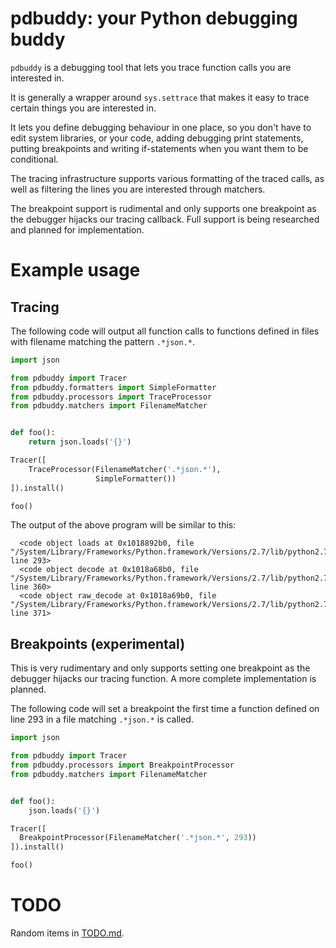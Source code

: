 # pdbuddy: your Python debugging buddy

`pdbuddy` is a debugging tool that lets you trace function calls you are interested in.

It is generally a wrapper around `sys.settrace` that makes it easy to trace certain things you are
interested in.

It lets you define debugging behaviour in one place, so you don't have to edit system libraries, or
your code, adding debugging print statements, putting breakpoints and writing if-statements when
you want them to be conditional.

The tracing infrastructure supports various formatting of the traced calls, as well as filtering
the lines you are interested through matchers.

The breakpoint support is rudimental and only supports one breakpoint as the debugger hijacks our
tracing callback. Full support is being researched and planned for implementation.

# Example usage

## Tracing

The following code will output all function calls to functions defined in files with filename
matching the pattern `.*json.*`.

```python
import json

from pdbuddy import Tracer
from pdbuddy.formatters import SimpleFormatter
from pdbuddy.processors import TraceProcessor
from pdbuddy.matchers import FilenameMatcher


def foo():
    return json.loads('{}')

Tracer([
    TraceProcessor(FilenameMatcher('.*json.*'),
                   SimpleFormatter())
]).install()

foo()
```

The output of the above program will be similar to this:

```
  <code object loads at 0x1018892b0, file "/System/Library/Frameworks/Python.framework/Versions/2.7/lib/python2.7/json/__init__.py", line 293>
  <code object decode at 0x1018a68b0, file "/System/Library/Frameworks/Python.framework/Versions/2.7/lib/python2.7/json/decoder.py", line 360>
  <code object raw_decode at 0x1018a69b0, file "/System/Library/Frameworks/Python.framework/Versions/2.7/lib/python2.7/json/decoder.py", line 371>
```

## Breakpoints (experimental)

This is very rudimentary and only supports setting one breakpoint as the debugger hijacks our
tracing function. A more complete implementation is planned.

The following code will set a breakpoint the first time a function defined on line 293 in a file
matching `.*json.*` is called.

```python
import json

from pdbuddy import Tracer
from pdbuddy.processors import BreakpointProcessor
from pdbuddy.matchers import FilenameMatcher


def foo():
    json.loads('{}')

Tracer([
  BreakpointProcessor(FilenameMatcher('.*json.*', 293))
]).install()

foo()
```

# TODO

Random items in [TODO.md](TODO.md).
